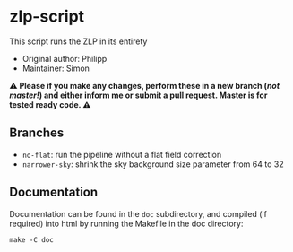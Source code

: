 # zlp-script

This script runs the ZLP in its entirety

* Original author: Philipp
* Maintainer: Simon

**:warning: Please if you make any changes, perform these in a new branch (*not master!*) and either inform me or submit a pull request. Master is for tested ready code. :warning:**

## Branches

* `no-flat`: run the pipeline without a flat field correction
* `narrower-sky`: shrink the sky background size parameter from 64 to 32

## Documentation

Documentation can be found in the `doc` subdirectory, and compiled (if required) into html by running the Makefile in the doc directory:

`make -C doc`
